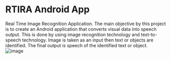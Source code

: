 # RTIRA Android App
 Real Time Image Recognition Application.
 The main objective by this project is to create an Android application that converts visual data into speech output.
This is done by using image recognition technology and text-to-speech technology.
Image is taken as an input then text or objects are identified.
The final output is speech of the identified text or object.
![image](https://user-images.githubusercontent.com/69421862/144664933-f14d7682-9132-429f-9393-9c342c526f68.png)

